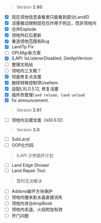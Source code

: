 > Version **2.60**
 - [x] 现在领地信息查看里只能看到部分LandID
 - [x] 活塞推动限制现在仅作用于附近，而非领地内
 - [x] 合并Explode
 - [x] 领地外红石更新
 - [x] 重选领地范围有Bug
 - [x] LandTp Fix
 - [ ] OPLMgr新方案
 - [x] ILAPI: IsListenerDisabled, GetApiVersion
 - [ ] 整理文档站
 - [ ] 领地内三叉戟？
 - [x] 彻底修复点龙蛋
 - [x] 删除特殊控制项UseItem
 - [x] 适配LXL0.5.12, 修复活塞
 - [x] 插件热管理`land reload`，`land unload`
 - [x] fix announcement.

> Version **2.61**
 - [ ] 领地内左键龙蛋（lxl0.5.12）

> Version **3.0**
 - [ ] SubLand
 - [ ] OOP化代码

> ILAPI 示例插件计划
 - [ ] Land Edge Shower
 - [ ] Land Repair Tool

> 暂时无法解决
 - [ ] Addons破坏方块保护
 - [ ] 领地内撸末影水晶直接消失
 - [ ] 领地内讲台dropBook
 - [ ] 领地内击退、火焰附加有效
 - [ ] 开门问题